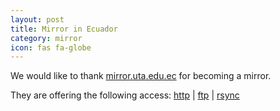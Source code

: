 ```yaml
---
layout: post
title: Mirror in Ecuador
category: mirror
icon: fas fa-globe
---
```


We would like to thank [mirror.uta.edu.ec](http://mirror.uta.edu.ec) for becoming a mirror.

They are offering the following access: [http](http://mirror.uta.edu.ec/blackarch/) | [ftp](ftp://mirror.uta.edu.ec/blackarch/) | [rsync](rsync://mirror.uta.edu.ec/blackarch/)